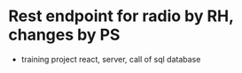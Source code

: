 # Rest endpoint for radio by RH, changes by PS
- training project react, server, call of sql database

